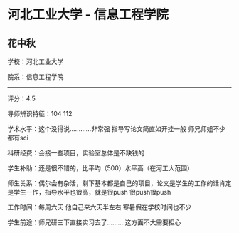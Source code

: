 # 河北工业大学 - 信息工程学院

## 花中秋

学校：河北工业大学

院系：信息工程学院

* * *

评分：4.5

导师辨识特征：104 112

学术水平：这个没得说............非常强 指导写论文简直如开挂一般 师兄师姐不少都有sci

科研经费：会接一些项目，实验室总体是不缺钱的

学生补助：还是很不错的，比平均（500）水平高（在河工大范围）

师生关系：偶尔会有杂活，剩下基本都是自己的项目，论文是学生的工作的话肯定是学生一作，指导水平也很高，就是很push 很push很push

工作时间：每周六天 他自己来六天半左右 寒暑假在学校时间也不少

学生前途：师兄研三下直接实习去了..........这方面不大需要担心